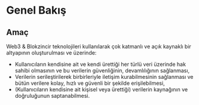 # Genel Bakış

## Amaç

Web3 & Blokzincir teknolojileri kullanılarak çok katmanlı ve açık kaynaklı bir altyapının oluşturulması ve üzerinde:

- Kullanıcıların kendisine ait ve kendi ürettiği her türlü veri üzerinde hak sahibi olmasının ve bu verilerin güvenliğinin, devamlılığının sağlanması,
- Verilerin serileştirilerek birbirleriyle iletişim kurabilmesinin sağlanması ve bütün verilere kolay, hızlı ve güvenli bir şekilde erişilebilmesi,
- (Kullanıcıların kendisine ait kişisel veya ürettiği) verilerin kaynağının ve doğruluğunun saptanabilmesi.
